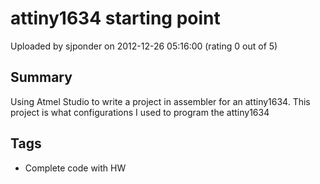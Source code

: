 # attiny1634 starting point

Uploaded by sjponder on 2012-12-26 05:16:00 (rating 0 out of 5)

## Summary

Using Atmel Studio to write a project in assembler for an attiny1634. This project is what configurations I used to program the attiny1634

## Tags

- Complete code with HW
